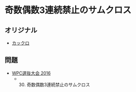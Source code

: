 # 奇数偶数3連続禁止のサムクロス

## オリジナル
- [カックロ](kakuro.md)

## 問題
- [WPC選抜大会 2016](../questions/jwpc2016.md)
	- 30. 奇数偶数3連続禁止のサムクロス
